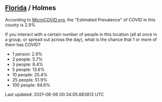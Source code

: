 
## [Florida](/united-states/florida) / Holmes

According to [MicroCOVID.org](http://microcovid.org),
the "Estimated Prevalence" of COVID in this county is 2.9%

If you interact with a certain number of people in this location
(all at once in a group, or spread out across the day), what is the chance that
1 or more of them has COVID?

- 1 person: 2.9%
- 2 people: 5.7%
- 3 people: 8.4%
- 5 people: 13.6%
- 10 people: 25.4%
- 25 people: 51.9%
- 100 people: 94.6%

Last updated: 2021-08-06 00:34:05.683813 UTC
